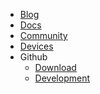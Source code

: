 <!-- _navbar.md -->

* <a href="https://1technophile.blogspot.com" target="_self">Blog</a>
* [Docs](README)
* <a href="https://community.openmqttgateway.com" target="_self">Community</a>
* [Devices](https://docs.google.com/spreadsheets/d/1_5fQjAixzRtepkykmL-3uN3G5bLfQ0zMajM9OBZ1bx0/edit#gid=2126158079)
* Github
  * [Download](https://github.com/1technophile/OpenMQTTGateway/releases)
  * [Development](https://github.com/1technophile/OpenMQTTGateway)

